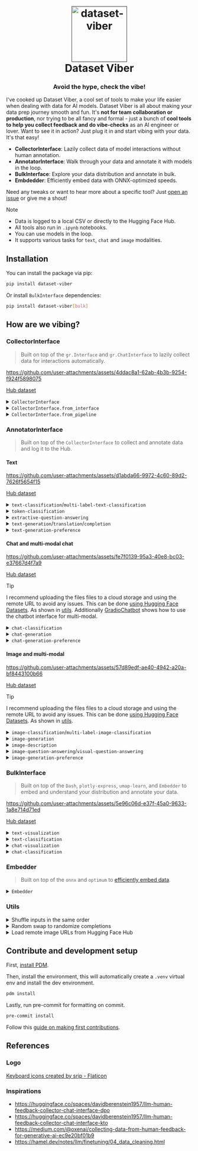 <h1 align="center">
  <a href=""><img src="https://cdn-icons-png.flaticon.com/512/2091/2091395.png" alt="dataset-viber" width="150"></a>
  <br>
  Dataset Viber
  <br>
</h1>

<h3 align="center">Avoid the hype, check the vibe!</h2>

I've cooked up Dataset Viber, a cool set of tools to make your life easier when dealing with data for AI models. Dataset Viber is all about making your data prep journey smooth and fun. It's **not for team collaboration or production**, nor trying to be all fancy and formal - just a bunch of **cool tools to help you collect feedback and do vibe-checks** as an AI engineer or lover. Want to see it in action? Just plug it in and start vibing with your data. It's that easy!

- **CollectorInterface**: Lazily collect data of model interactions without human annotation.
- **AnnotatorInterface**: Walk through your data and annotate it with models in the loop.
- **BulkInterface**: Explore your data distribution and annotate in bulk.
- **Embdedder**: Efficiently embed data with ONNX-optimized speeds.

Need any tweaks or want to hear more about a specific tool? Just [open an issue](https://github.com/davidberenstein1957/dataset-viber/issues/new) or give me a shout!

> [!NOTE]
>
> - Data is logged to a local CSV or directly to the Hugging Face Hub.
> - All tools also run in `.ipynb` notebooks.
> - You can use models in the loop.
> - It supports various tasks for `text`, `chat` and `image` modalities.

## Installation

You can install the package via pip:

```bash
pip install dataset-viber
```

Or install `BulkInterface` dependencies:

```bash
pip install dataset-viber[bulk]
```

## How are we vibing?

### CollectorInterface

> Built on top of the `gr.Interface` and `gr.ChatInterface` to lazily collect data for interactions automatically.

<https://github.com/user-attachments/assets/4ddac8a1-62ab-4b3b-9254-f924f5898075>

[Hub dataset](https://huggingface.co/datasets/davidberenstein1957/dataset-viber-token-classification)

<details>
<summary><code>CollectorInterface</code></summary>

```python
import gradio as gr
from dataset_viber import CollectorInterface

def calculator(num1, operation, num2):
    if operation == "add":
        return num1 + num2
    elif operation == "subtract":
        return num1 - num2
    elif operation == "multiply":
        return num1 * num2
    elif operation == "divide":
        return num1 / num2

inputs = ["number", gr.Radio(["add", "subtract", "multiply", "divide"]), "number"]
outputs = "number"

interface = CollectorInterface(
    fn=calculator,
    inputs=inputs,
    outputs=outputs,
    csv_logger=False, # True if you want to log to a CSV
    dataset_name="<my_hf_org>/<my_dataset>"
)
interface.launch()
```

</details>

<details>
<summary><code>CollectorInterface.from_interface</code></summary>

```python
interface = gr.Interface(
    fn=calculator,
    inputs=inputs,
    outputs=outputs
)
interface = CollectorInterface.from_interface(
   interface=interface,
   csv_logger=False, # True if you want to log to a CSV
   dataset_name="<my_hf_org>/<my_dataset>"
)
interface.launch()
```

</details>

<details>
<summary><code>CollectorInterface.from_pipeline</code></summary>

```python
from transformers import pipeline
from dataset_viber import CollectorInterface

pipeline = pipeline("text-classification", model="mrm8488/bert-tiny-finetuned-sms-spam-detection")
interface = CollectorInterface.from_pipeline(
    pipeline=pipeline,
    csv_logger=False, # True if you want to log to a CSV
    dataset_name="<my_hf_org>/<my_dataset>"
)
interface.launch()
```

</details>

### AnnotatorInterface

> Built on top of the `CollectorInterface` to collect and annotate data and log it to the Hub.


#### Text

https://github.com/user-attachments/assets/d1abda66-9972-4c60-89d2-7626f5654f15

[Hub dataset](https://huggingface.co/datasets/davidberenstein1957/dataset-viber-text-classification)

<details>
<summary><code>text-classification</code>/<code>multi-label-text-classification</code></summary>

```python
from dataset_viber import AnnotatorInterFace

texts = [
    "Anthony Bourdain was an amazing chef!",
    "Anthony Bourdain was a terrible tv persona!"
]
labels = ["positive", "negative"]

interface = AnnotatorInterFace.for_text_classification(
    texts=texts,
    labels=labels,
    multi_label=False, # True if you have multi-label data
    fn_model=None, # a callable e.g. (function or transformers pipelines) that returns `str`
    fn_next_input=None, # a function that feeds gradio components actively with the next input
    csv_logger=False, # True if you want to log to a CSV
    dataset_name=None # "<my_hf_org>/<my_dataset>" if you want to log to the hub
)
interface.launch()
```

</details>

<details>
<summary><code>token-classification</code></summary>

```python
from dataset_viber import AnnotatorInterFace

texts = ["Anthony Bourdain was an amazing chef in New York."]
labels = ["NAME", "LOC"]

interface = AnnotatorInterFace.for_token_classification(
    texts=texts,
    labels=labels,
    fn_model=None, # a callable e.g. (function or transformers pipelines) that returns `str`
    fn_next_input=None, # a function that feeds gradio components actively with the next input
    csv_logger=False, # True if you want to log to a CSV
    dataset_name=None # "<my_hf_org>/<my_dataset>" if you want to log to the hub
)
interface.launch()
```

</details>

<details>
<summary><code>extractive-question-answering</code></summary>

```python
from dataset_viber import AnnotatorInterFace

questions = ["Where was Anthony Bourdain located?"]
contexts = ["Anthony Bourdain was an amazing chef in New York."]

interface = AnnotatorInterFace.for_question_answering(
    questions=questions,
    contexts=contexts,
    fn_model=None, # a callable e.g. (function or transformers pipelines) that returns `str`
    fn_next_input=None, # a function that feeds gradio components actively with the next input
    csv_logger=False, # True if you want to log to a CSV
    dataset_name=None # "<my_hf_org>/<my_dataset>" if you want to log to the hub
)
interface.launch()
```

</details>

<details>
<summary><code>text-generation</code>/<code>translation</code>/<code>completion</code></summary>

```python
from dataset_viber import AnnotatorInterFace

prompts = ["Tell me something about Anthony Bourdain."]
completions = ["Anthony Michael Bourdain was an American celebrity chef, author, and travel documentarian."]

interface = AnnotatorInterFace.for_text_generation(
    prompts=prompts, # source
    completions=completions, # optional to show initial completion / target
    fn_model=None, # a callable e.g. (function or transformers pipelines) that returns `str`
    fn_next_input=None, # a function that feeds gradio components actively with the next input
    csv_logger=False, # True if you want to log to a CSV
    dataset_name=None # "<my_hf_org>/<my_dataset>" if you want to log to the hub
)
interface.launch()
```

</details>

<details>
<summary><code>text-generation-preference</code></summary>

```python
from dataset_viber import AnnotatorInterFace

prompts = ["Tell me something about Anthony Bourdain."]
completions_a = ["Anthony Michael Bourdain was an American celebrity chef, author, and travel documentarian."]
completions_b = ["Anthony Michael Bourdain was an cool guy that knew how to cook."]

interface = AnnotatorInterFace.for_text_generation_preference(
    prompts=prompts,
    completions_a=completions_a,
    completions_b=completions_b,
    fn_model=None, # a callable e.g. (function or transformers pipelines) that returns `str`
    fn_next_input=None, # a function that feeds gradio components actively with the next input
    csv_logger=False, # True if you want to log to a CSV
    dataset_name=None # "<my_hf_org>/<my_dataset>" if you want to log to the hub
)
interface.launch()
```

</details>

#### Chat and multi-modal chat

https://github.com/user-attachments/assets/fe7f0139-95a3-40e8-bc03-e37667d4f7a9

[Hub dataset](https://huggingface.co/datasets/davidberenstein1957/dataset-viber-chat-generation-preference)

> [!TIP]
> I recommend uploading the files files to a cloud storage and using the remote URL to avoid any issues. This can be done [using Hugging Face Datasets](https://huggingface.co/docs/datasets/en/image_load#local-files). As shown in [utils](#utils). Additionally [GradioChatbot](https://www.gradio.app/docs/gradio/chatbot#behavior) shows how to use the chatbot interface for multi-modal.

<details>
<summary><code>chat-classification</code></summary>

```python
from dataset_viber import AnnotatorInterFace

prompts = [
    [
        {
            "role": "user",
            "content": "Tell me something about Anthony Bourdain."
        },
        {
            "role": "assistant",
            "content": "Anthony Michael Bourdain was an American celebrity chef, author, and travel documentarian."
        }
    ]
]

interface = AnnotatorInterFace.for_chat_classification(
    prompts=prompts,
    labels=["toxic", "non-toxic"],
    multi_label=False, # True if you have multi-label data
    fn_model=None, # a callable e.g. (function or transformers pipelines) that returns `str`
    fn_next_input=None, # a function that feeds gradio components actively with the next input
    csv_logger=False, # True if you want to log to a CSV
    dataset_name=None # "<my_hf_org>/<my_dataset>" if you want to log to the hub
)
interface.launch()
```

</details>

<details>
<summary><code>chat-generation</code></summary>

```python
from dataset_viber import AnnotatorInterFace

prompts = [
    [
        {
            "role": "user",
            "content": "Tell me something about Anthony Bourdain."
        }
    ]
]

completions = [
    "Anthony Michael Bourdain was an American celebrity chef, author, and travel documentarian.",
]

interface = AnnotatorInterFace.for_chat_generation(
    prompts=prompts,
    completions=completions,
    fn_model=None, # a callable e.g. (function or transformers pipelines) that returns `str`
    fn_next_input=None, # a function that feeds gradio components actively with the next input
    csv_logger=False, # True if you want to log to a CSV
    dataset_name=None # "<my_hf_org>/<my_dataset>" if you want to log to the hub
)
interface.launch()
```

</details>

<details>
<summary><code>chat-generation-preference</code></summary>

```python
from dataset_viber import AnnotatorInterFace

prompts = [
    [
        {
            "role": "user",
            "content": "Tell me something about Anthony Bourdain."
        }
    ]
]
completions_a = [
    "Anthony Michael Bourdain was an American celebrity chef, author, and travel documentarian.",
]
completions_b = [
    "Anthony Michael Bourdain was an cool guy that knew how to cook."
]

interface = AnnotatorInterFace.for_chat_generation_preference(
    prompts=prompts,
    completions_a=completions_a,
    completions_b=completions_b,
    fn_model=None, # a callable e.g. (function or transformers pipelines) that returns `str`
    fn_next_input=None, # a function that feeds gradio components actively with the next input
    csv_logger=False, # True if you want to log to a CSV
    dataset_name=None # "<my_hf_org>/<my_dataset>" if you want to log to the hub
)
interface.launch()
```

</details>

#### Image and multi-modal

<https://github.com/user-attachments/assets/57d89edf-ae40-4942-a20a-bf8443100b66>

[Hub dataset](https://huggingface.co/datasets/davidberenstein1957/dataset-viber-image-question-answering)

> [!TIP]
> I recommend uploading the files files to a cloud storage and using the remote URL to avoid any issues. This can be done [using Hugging Face Datasets](https://huggingface.co/docs/datasets/en/image_load#local-files). As shown in [utils](#utils).

<details>
<summary><code>image-classification</code>/<code>multi-label-image-classification</code></summary>

```python
from dataset_viber import AnnotatorInterFace

images = [
    "https://upload.wikimedia.org/wikipedia/commons/thumb/a/a5/Anthony_Bourdain_Peabody_2014b.jpg/440px-Anthony_Bourdain_Peabody_2014b.jpg",
    "https://upload.wikimedia.org/wikipedia/commons/8/85/David_Chang_David_Shankbone_2010.jpg"
]
labels = ["anthony-bourdain", "not-anthony-bourdain"]

interface = AnnotatorInterFace.for_image_classification(
    images=images,
    labels=labels,
    multi_label=False, # True if you have multi-label data
    fn_model=None, # a callable e.g. (function or transformers pipelines) that returns `str`
    fn_next_input=None, # a function that feeds gradio components actively with the next input
    csv_logger=False, # True if you want to log to a CSV
    dataset_name=None # "<my_hf_org>/<my_dataset>" if you want to log to the hub
)
interface.launch()
```

</details>

<details>
<summary><code>image-generation</code></summary>

```python
from dataset_viber import AnnotatorInterFace

prompts = [
    "Anthony Bourdain laughing",
    "David Chang wearing a suit"
]
images = [
    "https://upload.wikimedia.org/wikipedia/commons/8/85/David_Chang_David_Shankbone_2010.jpg",
    "https://upload.wikimedia.org/wikipedia/commons/thumb/a/a5/Anthony_Bourdain_Peabody_2014b.jpg/440px-Anthony_Bourdain_Peabody_2014b.jpg",
]

interface = AnnotatorInterFace.for_image_generation(
    prompts=prompts,
    completions=images,
    fn_model=None, # a callable e.g. (function or transformers pipelines) that returns `str`
    fn_next_input=None, # a function that feeds gradio components actively with the next input
    csv_logger=False, # True if you want to log to a CSV
    dataset_name=None # "<my_hf_org>/<my_dataset>" if you want to log to the hub
)

interface.launch()
```

</details>

<details>
<summary><code>image-description</code></summary>

```python
from dataset_viber import AnnotatorInterFace

images = [
    "https://upload.wikimedia.org/wikipedia/commons/thumb/a/a5/Anthony_Bourdain_Peabody_2014b.jpg/440px-Anthony_Bourdain_Peabody_2014b.jpg",
    "https://upload.wikimedia.org/wikipedia/commons/8/85/David_Chang_David_Shankbone_2010.jpg"
]
descriptions = ["Anthony Bourdain laughing", "David Chang wearing a suit"]

interface = AnnotatorInterFace.for_image_description(
    images=images,
    descriptions=descriptions, # optional to show initial descriptions
    fn_model=None, # a callable e.g. (function or transformers pipelines) that returns `str`
    fn_next_input=None, # a function that feeds gradio components actively with the next input
    csv_logger=False, # True if you want to log to a CSV
    dataset_name=None # "<my_hf_org>/<my_dataset>" if you want to log to the hub
)
interface.launch()
```

</details>

<details>
<summary><code>image-question-answering</code>/<code>visual-question-answering</code></summary>

```python
from dataset_viber import AnnotatorInterFace

images = [
    "https://upload.wikimedia.org/wikipedia/commons/thumb/a/a5/Anthony_Bourdain_Peabody_2014b.jpg/440px-Anthony_Bourdain_Peabody_2014b.jpg",
    "https://upload.wikimedia.org/wikipedia/commons/8/85/David_Chang_David_Shankbone_2010.jpg"
]
questions = ["Who is this?", "What is he wearing?"]
answers = ["Anthony Bourdain", "a suit"]

interface = AnnotatorInterFace.for_image_question_answering(
    images=images,
    questions=questions, # optional to show initial questions
    answers=answers, # optional to show initial answers
    fn_model=None, # a callable e.g. (function or transformers pipelines) that returns `str`
    fn_next_input=None, # a function that feeds gradio components actively with the next input
    csv_logger=False, # True if you want to log to a CSV
    dataset_name=None # "<my_hf_org>/<my_dataset>" if you want to log to the hub
)
interface.launch()
```

</details>

<details>
<summary><code>image-generation-preference</code></summary>

```python
from dataset_viber import AnnotatorInterFace

prompts = [
    "Anthony Bourdain laughing",
    "David Chang wearing a suit"
]

images_a = [
    "https://upload.wikimedia.org/wikipedia/commons/8/85/David_Chang_David_Shankbone_2010.jpg",
    "https://upload.wikimedia.org/wikipedia/commons/thumb/a/a5/Anthony_Bourdain_Peabody_2014b.jpg/440px-Anthony_Bourdain_Peabody_2014b.jpg",
]

images_b = [
    "https://upload.wikimedia.org/wikipedia/commons/thumb/a/a5/Anthony_Bourdain_Peabody_2014b.jpg/440px-Anthony_Bourdain_Peabody_2014b.jpg",
    "https://upload.wikimedia.org/wikipedia/commons/8/85/David_Chang_David_Shankbone_2010.jpg"
]

interface = AnnotatorInterFace.for_image_generation_preference(
    prompts=prompts,
    completions_a=images_a,
    completions_b=images_b,
    fn_model=None, # a callable e.g. (function or transformers pipelines) that returns `str`
    fn_next_input=None, # a function that feeds gradio components actively with the next input
    csv_logger=False, # True if you want to log to a CSV
    dataset_name=None # "<my_hf_org>/<my_dataset>" if you want to log to the hub
)
interface.launch()
```

</details>

### BulkInterface

> Built on top of the `Dash`, `plotly-express`, `umap-learn`, and `Embedder` to embed and understand your distribution and annotate your data.

https://github.com/user-attachments/assets/5e96c06d-e37f-45a0-9633-1a8e714d71ed

[Hub dataset](https://huggingface.co/datasets/SetFit/ag_news)

<details>
<summary><code>text-visualization</code></summary>

```python
from dataset_viber import BulkInterface
from datasets import load_dataset

ds = load_dataset("SetFit/ag_news", split="train[:2000]")

interface: BulkInterface = BulkInterface.for_text_visualization(
    ds.to_pandas()[["text", "label_text"]],
    content_column='text',
    label_column='label_text',
)
interface.launch()
```

</details>

<details>
<summary><code>text-classification</code></summary>

```python
from dataset_viber import BulkInterface
from datasets import load_dataset

ds = load_dataset("SetFit/ag_news", split="train[:2000]")
df = ds.to_pandas()[["text", "label_text"]]

interface = BulkInterface.for_text_classification(
    dataframe=df,
    content_column='text',
    label_column='label_text',
    labels=df['label_text'].unique().tolist()
)
interface.launch()
```

</details>

<details>
<summary><code>chat-visualization</code></summary>

```python
from dataset_viber.bulk import BulkInterface
from datasets import load_dataset

ds = load_dataset("argilla/distilabel-capybara-dpo-7k-binarized", split="train[:1000]")
df = ds.to_pandas()[["chosen"]]

interface = BulkInterface.for_chat_visualization(
    dataframe=df,
    chat_column='chosen',
)
interface.launch()
```

</details>

<details>
<summary><code>chat-classification</code></summary>

```python
from dataset_viber.bulk import BulkInterface
from datasets import load_dataset

ds = load_dataset("argilla/distilabel-capybara-dpo-7k-binarized", split="train[:1000]")
df = ds.to_pandas()[["chosen"]]

interface = BulkInterface.for_chat_classification(
    dataframe=df,
    chat_column='chosen',
    labels=["math", "science", "history", "question seeking"],
)
interface.launch()
```

</details>

### Embedder

> Built on top of the `onnx` and `optimum` to [efficiently embed data](https://www.philschmid.de/optimize-sentence-transformers).

<details>
<summary><code>Embedder</code></summary>

```python
from dataset_viber.embedder import Embedder

embedder = Embedder(model_id="sentence-transformers/all-MiniLM-L6-v2")
embedder.encode(["Anthony Bourdain was an amazing chef in New York."])
```

</details>

### Utils

<details>
<summary>Shuffle inputs in the same order</summary>

When working with multiple inputs, you might want to shuffle them in the same order.

```python
def shuffle_lists(*lists):
    if not lists:
        return []

    # Get the length of the first list
    length = len(lists[0])

    # Check if all lists have the same length
    if not all(len(lst) == length for lst in lists):
        raise ValueError("All input lists must have the same length")

    # Create a list of indices and shuffle it
    indices = list(range(length))
    random.shuffle(indices)

    # Reorder each list based on the shuffled indices
    return [
        [lst[i] for i in indices]
        for lst in lists
    ]
```

</details>

<details>
<summary>Random swap to randomize completions</summary>

When working with multiple completions, you might want to swap out the completions at the same index, where each completion index x is swapped with a random completion at the same index. This is useful for preference learning.

```python
def swap_completions(*lists):
    # Assuming all lists are of the same length
    length = len(lists[0])

    # Check if all lists have the same length
    if not all(len(lst) == length for lst in lists):
        raise ValueError("All input lists must have the same length")

    # Convert the input lists (which are tuples) to a list of lists
    lists = [list(lst) for lst in lists]

    # Iterate over each index
    for i in range(length):
        # Get the elements at index i from all lists
        elements = [lst[i] for lst in lists]

        # Randomly shuffle the elements
        random.shuffle(elements)

        # Assign the shuffled elements back to the lists
        for j, lst in enumerate(lists):
            lst[i] = elements[j]

    return lists
```

</details>

<details>
<summary>Load remote image URLs from Hugging Face Hub</summary>

When working with images, you might want to load remote URLs from the Hugging Face Hub.

```python
from datasets import Dataset, Image, load_dataset

dataset = load_dataset(
    "my_hf_org/my_image_dataset"
).cast_column("my_image_column", Image(decode=False))
dataset[0]["my_image_column"]
# {'bytes': None, 'path': 'path_to_image.jpg'}
```

</details>

## Contribute and development setup

First, [install PDM](https://pdm-project.org/latest/#installation).

Then, install the environment, this will automatically create a `.venv` virtual env and install the dev environment.

```bash
pdm install
```

Lastly, run pre-commit for formatting on commit.

```bash
pre-commit install
```

Follow this [guide on making first contributions](https://github.com/firstcontributions/first-contributions?tab=readme-ov-file#first-contributions).

## References

### Logo

<a href="https://www.flaticon.com/free-icons/keyboard" title="keyboard icons">Keyboard icons created by srip - Flaticon</a>

### Inspirations

- <https://huggingface.co/spaces/davidberenstein1957/llm-human-feedback-collector-chat-interface-dpo>
- <https://huggingface.co/spaces/davidberenstein1957/llm-human-feedback-collector-chat-interface-kto>
- <https://medium.com/@oxenai/collecting-data-from-human-feedback-for-generative-ai-ec9e20bf01b9>
- <https://hamel.dev/notes/llm/finetuning/04_data_cleaning.html>
